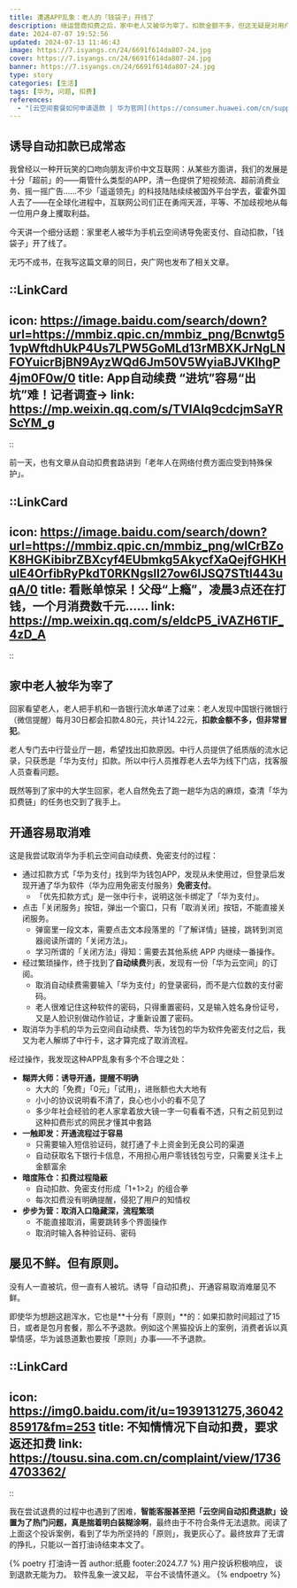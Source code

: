 ```yaml
---
title: 遭遇APP乱象：老人的「钱袋子」开线了
description: 继运营商扣费之后，家中老人又被华为宰了。扣款金额不多，但这无疑是对用户知情权利的践踏和侮辱。诱导自动扣款，开通容易取消难，是互联网APP们的丑恶常态。
date: 2024-07-07 19:52:56
updated: 2024-07-13 11:46:43
image: https://7.isyangs.cn/24/6691f614da807-24.jpg
cover: https://7.isyangs.cn/24/6691f614da807-24.jpg
banner: https://7.isyangs.cn/24/6691f614da807-24.jpg
type: story
categories: [生活]
tags: [华为, 问题, 扣费]
references:
  - "[云空间套餐如何申请退款 | 华为官网](https://consumer.huawei.com/cn/support/content/zh-cn00838483/)"
---
```


## 诱导自动扣款已成常态

我曾经以一种开玩笑的口吻向朋友评价中文互联网：从某些方面讲，我们的发展是十分「超前」的——甭管什么类型的APP，清一色提供了短视频流、超前消费业务、摇一摇广告……不少「遥遥领先」的科技陆陆续续被国外平台学去，霍霍外国人去了——在全球化进程中，互联网公司们正在勇闯天涯，平等、不加歧视地从每一位用户身上攫取利益。

今天讲一个细分话题：家里老人被华为手机云空间诱导免密支付、自动扣款，「钱袋子」开了线了。

无巧不成书，在我写这篇文章的同日，央广网也发布了相关文章。

::LinkCard
---
icon: https://image.baidu.com/search/down?url=https://mmbiz.qpic.cn/mmbiz_png/Bcnwtg51vpWftdhUkP4Us7LPW5GoMLd13rMBXKJrNgLNFOYuicrBjBN9AyzWQd6Jm50V5WyiaBJVKlhgP4jm0F0w/0
title: App自动续费 “进坑”容易“出坑”难！记者调查→
link: https://mp.weixin.qq.com/s/TVIAlq9cdcjmSaYRScYM_g
---
::

前一天，也有文章从自动扣费套路讲到「老年人在网络付费方面应受到特殊保护」。

::LinkCard
---
icon: https://image.baidu.com/search/down?url=https://mmbiz.qpic.cn/mmbiz_png/wlCrBZoK8HGKibibrZBXcyf4EUbmkg5AkycfXaQejfGHKHulE4OrfibRyPkdT0RKNgslI27ow6IJSQ7STtl443uqA/0
title: 看账单惊呆！父母“上瘾”，凌晨3点还在打钱，一个月消费数千元……
link: https://mp.weixin.qq.com/s/eldcP5_iVAZH6TlF_4zD_A
---
::

## 家中老人被华为宰了

回家看望老人，老人把手机和一沓银行流水单递了过来：老人发现中国银行微银行（微信提醒）每月30日都会扣款4.80元，共计14.22元，**扣款金额不多，但非常冒犯**。

老人专门去中行营业厅一趟，希望找出扣款原因。中行人员提供了纸质版的流水记录，只获悉是「华为支付」扣款。所以中行人员推荐老人去华为线下门店，找客服人员查看问题。

既然等到了家中的大学生回家，老人自然免去了跑一趟华为店的麻烦，查清「华为扣费链」的任务也交到了我手上。

## 开通容易取消难

这是我尝试取消华为手机云空间自动续费、免密支付的过程：

- 通过扣款方式「华为支付」找到华为钱包APP，发现从未使用过，但登录后发现开通了华为软件（华为应用免密支付服务）**免密支付**。
  - 「优先扣款方式」是一张中行卡，说明这张卡绑定了「华为支付」。
- 点击「关闭服务」按钮，弹出一个窗口，只有「取消关闭」按钮，不能直接关闭服务。
  - 弹窗里一段文本，需要点击文本段落里的「了解详情」链接，跳转到浏览器阅读所谓的「关闭方法」。
  - 学习所谓的「关闭方法」得知：需要去其他系统 APP 内继续一番操作。
- 经过繁琐操作，终于找到了**自动续费**列表，发现有一份「华为云空间」的订阅。
  - 取消自动续费需要输入「华为支付」的登录密码，而不是六位数的支付密码。
  - 老人很难记住这种软件的密码，只得重置密码，又是输入姓名身份证号，又是人脸识别做动作验证，才重新设置了密码。
- 取消华为手机的华为云空间自动续费、华为钱包的华为软件免密支付之后，我又为老人解绑了中行卡，这才算完成了取消流程。

经过操作，我发现这种APP乱象有多个不合理之处：

- **糊弄大师：诱导开通，提醒不明确**
  - 大大的「免费」「0元」「试用」，进账额也大大地有
  - 小小的协议说明看不清了，良心也小小的看不见了
  - 多少年社会经验的老人家拿着放大镜一字一句看看不透，只有之前见到过这种扣费形式的网民才懂其中套路
- **一触即发：开通流程过于容易**
  - 只需要输入短信验证码，就打通了卡上资金到无良公司的渠道
  - 自动获取名下银行卡信息，不用担心用户零钱钱包亏空，只需要关注卡上金额富余
- **暗度陈仓：扣费过程隐蔽**
  - 自动扣款、免密支付形成「1+1>2」的组合拳
  - 每次扣费没有明确提醒，侵犯了用户的知情权
- **步步为营：取消入口隐藏深，流程繁琐**
  - 不能直接取消，需要跳转多个界面操作
  - 取消时输入各种验证码、密码

## 屡见不鲜。但有原则。

没有人一直被坑，但一直有人被坑。诱导「自动扣费」、开通容易取消难屡见不鲜。

即使华为想趟这趟浑水，它也是**十分有「原则」**的：如果扣款时间超过了15日，或者是包月套餐，那么不予退款。例如这个黑猫投诉上的案例，消费者诉以真挚情感，华为诚恳道歉也要按「原则」办事——不予退款。

::LinkCard
---
icon: https://img0.baidu.com/it/u=1939131275,3604285917&fm=253
title: 不知情情况下自动扣费，要求返还扣费
link: https://tousu.sina.com.cn/complaint/view/17364703362/
---
::

我在尝试退费的过程中也遇到了困难，**智能客服甚至把「云空间自动扣费退款」设置为了热门问题，真是揣着明白装糊涂啊**，最终由于不符合条件无法退款。阅读了上面这个投诉案例，看到了华为所坚持的「原则」，我更灰心了。最终放弃了无谓的挣扎，只能以一首打油诗结束本文了。

{% poetry 打油诗一首 author:纸鹿 footer:2024.7.7 %}
用户投诉积极响应，
谈到退款无能为力。
软件乱象一波又起，
平台不谈情怀道义。
{% endpoetry %}
